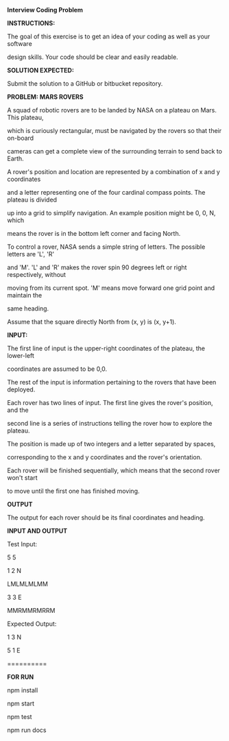 ﻿<a name="br1"></a> 

**Interview Coding Problem**

**INSTRUCTIONS:**

The goal of this exercise is to get an idea of your coding as well as your software

design skills. Your code should be clear and easily readable.

**SOLUTION EXPECTED:**

Submit the solution to a GitHub or bitbucket repository.

**PROBLEM: MARS ROVERS**

A squad of robotic rovers are to be landed by NASA on a plateau on Mars. This plateau,

which is curiously rectangular, must be navigated by the rovers so that their on-board

cameras can get a complete view of the surrounding terrain to send back to Earth.

A rover's position and location are represented by a combination of x and y coordinates

and a letter representing one of the four cardinal compass points. The plateau is divided

up into a grid to simplify navigation. An example position might be 0, 0, N, which

means the rover is in the bottom left corner and facing North.

To control a rover, NASA sends a simple string of letters. The possible letters are 'L', 'R'

and 'M'. 'L' and 'R' makes the rover spin 90 degrees left or right respectively, without

moving from its current spot. 'M' means move forward one grid point and maintain the

same heading.

Assume that the square directly North from (x, y) is (x, y+1).

**INPUT:**

The first line of input is the upper-right coordinates of the plateau, the lower-left

coordinates are assumed to be 0,0.

The rest of the input is information pertaining to the rovers that have been deployed.

Each rover has two lines of input. The first line gives the rover's position, and the

second line is a series of instructions telling the rover how to explore the plateau.

The position is made up of two integers and a letter separated by spaces,

corresponding to the x and y coordinates and the rover's orientation.



<a name="br2"></a> 

Each rover will be finished sequentially, which means that the second rover won't start

to move until the first one has finished moving.

**OUTPUT**

The output for each rover should be its final coordinates and heading.

**INPUT AND OUTPUT**

Test Input:

5 5

1 2 N

LMLMLMLMM

3 3 E

MMRMMRMRRM

Expected Output:

1 3 N

5 1 E

\==========

**FOR RUN**

npm install

npm start

npm test

npm run docs

